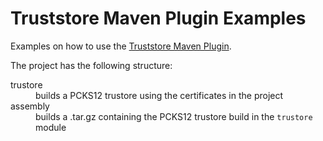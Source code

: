 Truststore Maven Plugin Examples
================================

Examples on how to use the [Truststore Maven Plugin](https://marschall.github.io/truststore-maven-plugin/).

The project has the following structure:

<dl>
<dt>trustore</dt>
<dd>builds a PCKS12 trustore using the certificates in the project</dd>
<dt>assembly</dt>
<dd>builds a .tar.gz containing the PCKS12 trustore build in the <code>trustore</code> module</dd>
</dl>

